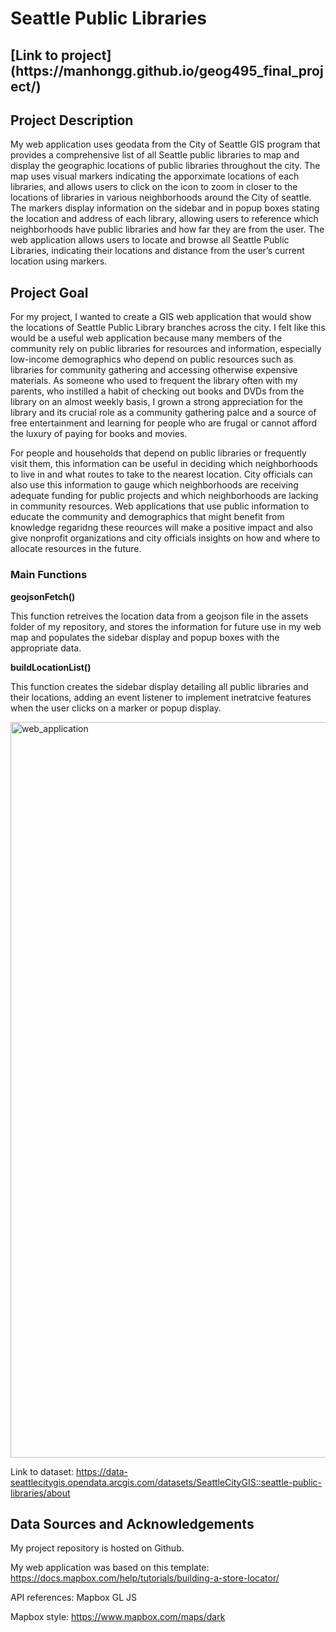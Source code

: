 # <h1>Seattle Public Libraries</h1>

<h2>[Link to project](https://manhongg.github.io/geog495_final_project/)</h2>

<h2>Project Description</h2>

My web application uses geodata from the City of Seattle GIS program that provides a comprehensive list of all Seattle public libraries to map and display the geographic locations of public libraries throughout the city. The map uses visual markers indicating the apporximate locations of each libraries, and allows users to click on the icon to zoom in closer to the locations of libraries in various neighborhoods around the City of seattle. The markers display information on the sidebar and in popup boxes stating the location and address of each library, allowing users to reference which neighborhoods have public libraries and how far they are from the user. The web application allows users to locate and browse all Seattle Public Libraries, indicating their locations and distance from the user’s current location using markers. 

<h2>Project Goal</h2>

For my project, I wanted to create a GIS web application that would show the locations of Seattle Public Library branches across the city. I felt like this would be a useful web application because many members of the community rely on public libraries for resources and information, especially low-income demographics who depend on public resources such as libraries for community gathering and accessing otherwise expensive materials.
As someone who used to frequent the library often with my parents, who instilled a habit of checking out books and DVDs from the library on an almost weekly basis, I grown a strong appreciation for the library and its crucial role as a community gathering palce and a source of free entertainment and learning for people who are frugal or cannot afford the luxury of paying for books and movies. 

For people and households that depend on public libraries or frequently visit them, this information can be useful in deciding which neighborhoods to live in and what routes to take to the nearest location. City officials can also use this information to gauge which neighborhoods are receiving adequate funding for public projects and which neighborhoods are lacking in community resources. Web applications that use public information to educate the community and demographics that might benefit from knowledge regaridng these reources will make a positive impact and also give nonprofit organizations and city officials insights on how and where to allocate resources in the future. 


<h3>Main Functions</h3>

**geojsonFetch()**

This function retreives the location data from a geojson file in the assets folder of my repository, and stores the information for future use in my web map and populates the sidebar display and popup boxes with the appropriate data. 

**buildLocationList()**

This function creates the sidebar display detailing all public libraries and their locations, adding an event listener to implement inetratcive features when the user clicks on a marker or popup display. 

<img width="1177" alt="web_application" src="https://user-images.githubusercontent.com/43800949/145516935-387662e1-e8f8-44d1-8455-ab616761e10e.png">

Link to dataset: https://data-seattlecitygis.opendata.arcgis.com/datasets/SeattleCityGIS::seattle-public-libraries/about

<h2>Data Sources and Acknowledgements</h2>

My project repository is hosted on Github.

My web application was based on this template: https://docs.mapbox.com/help/tutorials/building-a-store-locator/

API references: Mapbox GL JS

Mapbox style: https://www.mapbox.com/maps/dark




